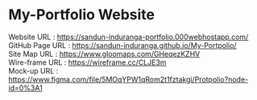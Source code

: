 # My-Portfolio Website

Website URL : https://sandun-induranga-portfolio.000webhostapp.com/
<br>
GitHub Page URL : https://sandun-induranga.github.io/My-Portpolio/
<br>
Site Map URL : https://www.gloomaps.com/GHeqezKZHV
<br>
Wire-frame URL : https://wireframe.cc/CLJE3m
<br>
Mock-up URL : https://www.figma.com/file/5MOqYPW1qRom2t1fztakgi/Protpolio?node-id=0%3A1
